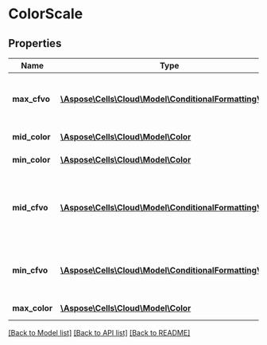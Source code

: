 # ColorScale

## Properties
Name | Type | Description | Notes
------------ | ------------- | ------------- | -------------
**max_cfvo** | [**\Aspose\Cells\Cloud\Model\ConditionalFormattingValue**](ConditionalFormattingValue.md) | Get or set this ColorScale&#39;s max value object.  Cannot set null or CFValueObject     with type FormatConditionValueType.Min to it. | [optional] 
**mid_color** | [**\Aspose\Cells\Cloud\Model\Color**](Color.md) | Get or set the mid value object&#39;s corresponding color. | [optional] 
**min_color** | [**\Aspose\Cells\Cloud\Model\Color**](Color.md) | Get or set the min value object&#39;s corresponding color. | [optional] 
**mid_cfvo** | [**\Aspose\Cells\Cloud\Model\ConditionalFormattingValue**](ConditionalFormattingValue.md) | Get or set this ColorScale&#39;s mid value object.  Cannot set CFValueObject    with type FormatConditionValueType.Max or FormatConditionValueType.Min to    it. | [optional] 
**min_cfvo** | [**\Aspose\Cells\Cloud\Model\ConditionalFormattingValue**](ConditionalFormattingValue.md) | Get or set this ColorScale&#39;s min value object.  Cannot set null or CFValueObject    with type FormatConditionValueType.Max to it. | [optional] 
**max_color** | [**\Aspose\Cells\Cloud\Model\Color**](Color.md) | Get or set the max value object&#39;s corresponding color. | [optional] 

[[Back to Model list]](../README.md#documentation-for-models) [[Back to API list]](../README.md#documentation-for-api-endpoints) [[Back to README]](../README.md)



